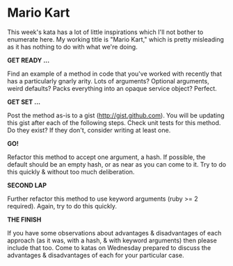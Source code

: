 # Mario Kart

This week's kata has a lot of little inspirations which I'll not bother to enumerate here. My working title is "Mario Kart," which is pretty misleading as it has nothing to do with what we're doing.

**GET READY ...**

Find an example of a method in code that you've worked with recently that has a particularly gnarly arity. Lots of arguments? Optional arguments, weird defaults? Packs everything into an opaque service object? Perfect.

**GET SET ...**

Post the method as-is to a gist (http://gist.github.com). You will be updating this gist after each of the following steps. Check unit tests for this method. Do they exist? If they don't, consider writing at least one.

**GO!**

Refactor this method to accept one argument, a hash. If possible, the default should be an empty hash, or as near as you can come to it. Try to do this quickly & without too much deliberation.

**SECOND LAP**

Further refactor this method to use keyword arguments (ruby >= 2 required). Again, try to do this quickly.

**THE FINISH**

If you have some observations about advantages &amp; disadvantages of each approach (as it was, with a hash, & with keyword arguments) then please include that too. Come to katas on Wednesday prepared to discuss the advantages & disadvantages of each for your particular case.
